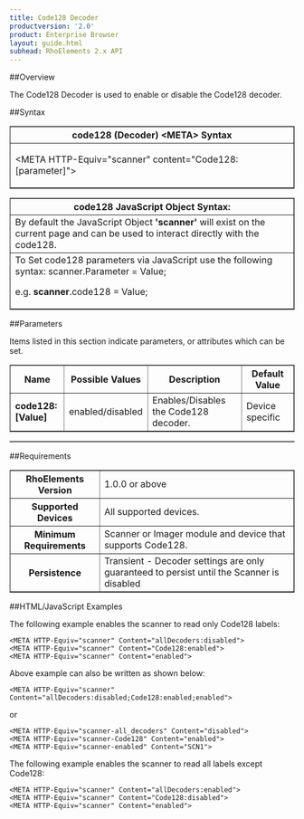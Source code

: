 ```yaml
---
title: Code128 Decoder
productversion: '2.0'
product: Enterprise Browser
layout: guide.html
subhead: RhoElements 2.x API
---
```


##Overview

The Code128 Decoder is used to enable or disable the Code128 decoder.

##Syntax

<table class="facelift" style="width:100%" border="1" padding="5px"> <tr><th class="tableHeading">code128 (Decoder) &lt;META&gt; Syntax
</th></tr><tr><td class="clsSyntaxCells clsOddRow"><p>&lt;META HTTP-Equiv="scanner" content="Code128:[parameter]"&gt;</p></td></tr></table>
<table class="facelift" style="width:100%" border="1" padding="5px"> <tr><th class="tableHeading">code128 JavaScript Object Syntax:</th></tr><tr><td class="clsSyntaxCells clsOddRow">
By default the JavaScript Object <b>'scanner'</b> will exist on the current page and can be used to interact directly with the code128.
</td></tr><tr><td class="clsSyntaxCells clsEvenRow">
To Set code128 parameters via JavaScript use the following syntax: scanner.Parameter = Value;
<P />e.g. <b>scanner</b>.code128 = Value;
</td></tr></table>

##Parameters


Items listed in this section indicate parameters, or attributes which can be set.
<table class="facelift" style="width:100%" border="1" padding="5px"> <col width="20%" /><col width="20%" /><col width="38%" /><col width="22%" /><tr><th class="tableHeading">Name</th><th class="tableHeading">Possible Values</th><th class="tableHeading">Description</th><th class="tableHeading">Default Value</th></tr><tr><td class="clsSyntaxCells clsOddRow"><b>code128:[Value]
</b></td><td class="clsSyntaxCells clsOddRow">enabled/disabled</td><td class="clsSyntaxCells clsOddRow">Enables/Disables the Code128 decoder.</td><td class="clsSyntaxCells clsOddRow">Device specific</td></tr></table>
<table class="facelift" style="width:100%" border="1" padding="5px"> <col width="78%" /><col width="8%" /><col width="1%" /><col width="5%" /><col width="1%" /><col width="5%" /><col width="2%" /></table>





##Requirements

<table class="facelift" style="width:100%" border="1" padding="5px"> <tr><th class="tableHeading">RhoElements Version</th><td class="clsSyntaxCell clsEvenRow">1.0.0 or above
</td></tr><tr><th class="tableHeading">Supported Devices</th><td class="clsSyntaxCell clsOddRow">All supported devices.</td></tr><tr><th class="tableHeading">Minimum Requirements</th><td class="clsSyntaxCell clsOddRow">Scanner or Imager module and device that supports Code128.</td></tr><tr><th class="tableHeading">Persistence</th><td class="clsSyntaxCell clsEvenRow">Transient - Decoder settings are only guaranteed to persist until the Scanner is disabled</td></tr></table>


##HTML/JavaScript Examples

The following example enables the scanner to read only Code128 labels:

	<META HTTP-Equiv="scanner" Content="allDecoders:disabled">
	<META HTTP-Equiv="scanner" Content="Code128:enabled">
	<META HTTP-Equiv="scanner" Content="enabled">
	
Above example can also be written as shown below:

	<META HTTP-Equiv="scanner" Content="allDecoders:disabled;Code128:enabled;enabled">
	
or

	<META HTTP-Equiv="scanner-all_decoders" Content="disabled">
	<META HTTP-Equiv="scanner-Code128" Content="enabled">
	<META HTTP-Equiv="scanner-enabled" Content="SCN1">
	
The following example enables the scanner to read all labels except Code128:

	<META HTTP-Equiv="scanner" Content="allDecoders:enabled">
	<META HTTP-Equiv="scanner" Content="Code128:disabled">
	<META HTTP-Equiv="scanner" Content="enabled">
	






